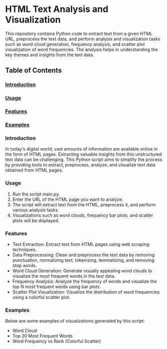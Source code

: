 # **HTML Text Analysis and Visualization**

This repository contains Python code to extract text from a given HTML URL, preprocess the text data, and perform analysis and visualization tasks such as word cloud generation, frequency analysis, and scatter plot visualization of word frequencies. The analysis helps in understanding the key themes and insights from the text data.

## **Table of Contents**

### [Introduction](#introduction)
### [Usage](#usage)
### [Features](#features)
### [Examples](#examples)




### **Introduction**

In today's digital world, vast amounts of information are available online in the form of HTML pages. Extracting valuable insights from this unstructured text data can be challenging. This Python script aims to simplify the process by providing tools to extract, preprocess, analyze, and visualize text data obtained from HTML pages.


### **Usage**

1. Run the script main.py.
2. Enter the URL of the HTML page you want to analyze.
3. The script will extract text from the HTML, preprocess it, and perform various analysis tasks.
4. Visualizations such as word clouds, frequency bar plots, and scatter plots will be displayed.

### **Features**

* Text Extraction: Extract text from HTML pages using web scraping techniques.
* Data Preprocessing: Clean and preprocess the text data by removing punctuation, normalizing text, tokenizing, lemmatizing, and removing stop words.
* Word Cloud Generation: Generate visually appealing word clouds to visualize the most frequent words in the text data.
* Frequency Analysis: Analyze the frequency of words and visualize the top N most frequent words using bar plots.
* Scatter Plot Visualization: Visualize the distribution of word frequencies using a colorful scatter plot.


### **Examples**

Below are some examples of visualizations generated by this script:

* Word Cloud
* Top 20 Most Frequent Words
* Word Frequency vs Rank (Colorful Scatter)
